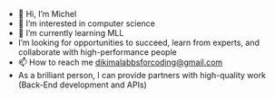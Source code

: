 - 👋 Hi, I’m Michel
- 👀 I’m interested in computer science
- 🌱 I’m currently learning MLL
-    I’m looking for opportunities to succeed, learn from experts, and collaborate with high-performance people 
- 📫 How to reach me dikimalabbsforcoding@gmail.com
- As a brilliant person, I can provide partners with high-quality work (Back-End development and APIs) 
